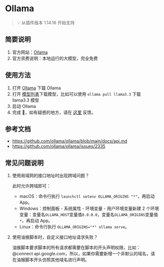 # Ollama

> 💡 从插件版本 1.14.16 开始支持

## 简要说明

1. 官方网站：[Ollama](https://github.com/ollama/ollama)
2. 官方资费说明：本地运行的大模型，完全免费

## 使用方法

1. 打开 [Ollama](https://ollama.com) 下载 Ollama
2. 打开 [模型列表](https://ollama.com/library)下载模型，比如可以使用 `ollama pull llama3.3` 下载 llama3.3 模型
3. 启动 Ollama
4. 完成 🎉，如有疑惑的地方，请在 [这里](https://github.com/immersive-translate/immersive-translate/issues/137) 反馈。

## 参考文档

- https://github.com/ollama/ollama/blob/main/docs/api.md
- https://github.com/ollama/ollama/issues/2335

## 常见问题说明

1. 使用局域网的接口地址时出现跨域问题？

   此时允许跨域即可：

   - macOS：命令行执行 `launchctl setenv OLLAMA_ORIGINS "*"`，再启动 App。
   - Windows：控制面板 - 系统属性 - 环境变量 - 用户环境变量新建 2 个环境变量：变量名`OLLAMA_HOST`变量值`0.0.0.0`，变量名`OLLAMA_ORIGINS`变量值`*`，再启动 App。
   - Linux：命令行执行 `OLLAMA_ORIGINS="*" ollama serve`。

2. 使用油猴脚本时，自定义接口地址请求失败？

   油猴脚本要求脚本的所有请求都需要在脚本的开头声明权限，比如：@connect api.google.com，所以，如果你需要新增一个非默认的域名，请在油猴脚本开头仿照其他域名进行声明。
